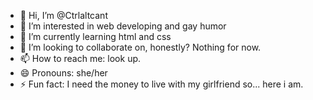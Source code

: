 - 👋 Hi, I’m @Ctrlaltcant
- 👀 I’m interested in web developing and gay humor
- 🌱 I’m currently learning html and css
- 💞️ I’m looking to collaborate on, honestly? Nothing for now.
- 📫 How to reach me: look up.
- 😄 Pronouns: she/her
- ⚡ Fun fact: I need the money to live with my girlfriend so... here i am.

<!---
Ctrlaltcant/Ctrlaltcant is a ✨ special ✨ repository because its `README.md` (this file) appears on your GitHub profile.
You can click the Preview link to take a look at your changes.
--->
